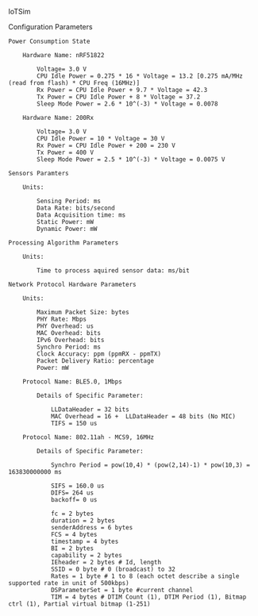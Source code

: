 IoTSim

Configuration Parameters

	Power Consumption State

		Hardware Name: nRF51822

			Voltage= 3.0 V
			CPU Idle Power = 0.275 * 16 * Voltage = 13.2 [0.275 mA/MHz (read from flash) * CPU Freq (16MHz)]
			Rx Power = CPU Idle Power + 9.7 * Voltage = 42.3 
			Tx Power = CPU Idle Power + 8 * Voltage = 37.2
			Sleep Mode Power = 2.6 * 10^(-3) * Voltage = 0.0078

		Hardware Name: 200Rx

			Voltage= 3.0 V
			CPU Idle Power = 10 * Voltage = 30 V
			Rx Power = CPU Idle Power + 200 = 230 V 
			Tx Power = 400 V
			Sleep Mode Power = 2.5 * 10^(-3) * Voltage = 0.0075 V

	Sensors Paramters
	
        Units:
	
	        Sensing Period: ms
	        Data Rate: bits/second
	        Data Acquisition time: ms
	        Static Power: mW
	        Dynamic Power: mW
				
	Processing Algorithm Parameters
	
		Units:
		
			Time to process aquired sensor data: ms/bit
			
	Network Protocol Hardware Parameters

		Units:
			
			Maximum Packet Size: bytes
			PHY Rate: Mbps
			PHY Overhead: us
			MAC Overhead: bits
			IPv6 Overhead: bits
			Synchro Period: ms
			Clock Accuracy: ppm (ppmRX - ppmTX)
			Packet Delivery Ratio: percentage
			Power: mW

		Protocol Name: BLE5.0, 1Mbps
			
			Details of Specific Parameter:
				
				LLDataHeader = 32 bits
				MAC Overhead = 16 +  LLDataHeader = 48 bits (No MIC)
				TIFS = 150 us

		Protocol Name: 802.11ah - MCS9, 16MHz
			
			Details of Specific Parameter:
				
				Synchro Period = pow(10,4) * (pow(2,14)-1) * pow(10,3) = 163830000000 ms 
				
				SIFS = 160.0 us
				DIFS= 264 us 
				backoff= 0 us
				
				fc = 2 bytes
				duration = 2 bytes
				senderAddress = 6 bytes
				FCS = 4 bytes
				timestamp = 4 bytes
				BI = 2 bytes
				capability = 2 bytes
				IEheader = 2 bytes # Id, length
				SSID = 0 byte # 0 (broadcast) to 32
				Rates = 1 byte # 1 to 8 (each octet describe a single supported rate in unit of 500kbps)	   
				DSParameterSet = 1 byte #current channel
				TIM = 4 bytes # DTIM Count (1), DTIM Period (1), Bitmap ctrl (1), Partial virtual bitmap (1-251)

